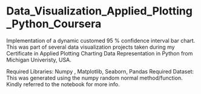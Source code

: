 # Data_Visualization_Applied_Plotting_Python_Coursera
 Implementation of a dynamic customed 95 % confidence interval bar chart. This was part of several data visualization projects taken during my Certificate in Applied
 Plotting Charting Data Representation in Python from Michigan Univeristy, USA. 

Required Libraries:
                   Numpy , Matplotlib, Seaborn, Pandas 
Required Dataset:   
                  This was generated using the numpy random normal method/function. Kindly referred to the notebook for more info.
